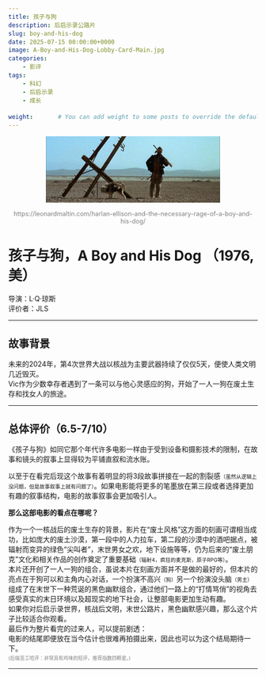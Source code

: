 ```yaml
---
title: 孩子与狗
description: 后启示录公路片
slug: boy-and-his-dog
date: 2025-07-15 00:00:00+0000
image: A-Boy-and-His-Dog-Lobby-Card-Main.jpg
categories:
    - 影评
tags:
    - 科幻
    - 后启示录
    - 成长

weight:       # You can add weight to some posts to override the default sorting (date descending)
---
```


<div style="text-align: center;">
  <img src="BAD1.png" alt="Boy&Dog_1" style="max-width: 70%;">
  <p style="font-size: 0.9em; color: gray;">https://leonardmaltin.com/harlan-ellison-and-the-necessary-rage-of-a-boy-and-his-dog/</p>
</div>

# **孩子与狗，A Boy and His Dog （1976,美）**
导演：L·Q·琼斯  
评价者：JLS  
***  
## **故事背景**  
未来的2024年，第4次世界大战以核战为主要武器持续了仅仅5天，便使人类文明几近毁灭。  
Vic作为少数幸存者遇到了一条可以与他心灵感应的狗，开始了一人一狗在废土生存和找女人的旅途。  


***
## **总体评价（6.5-7/10）**   
《孩子与狗》如同它那个年代许多电影一样由于受到设备和摄影技术的限制，在故事和镜头的叙事上显得较为平铺直叙和流水账。  

以至于在看完后现这个故事有着明显的将3段故事拼接在一起的割裂感<span style="font-size:0.75em !important">（虽然从逻辑上没问题，但是故事叙事上就有问题了）</span>。如果电影能将更多的笔墨放在第三段或者选择更加有趣的叙事结构，电影的故事叙事会更加吸引人。  

**那么这部电影的看点在哪呢？**  

作为一个一核战后的废土生存的背景，影片在“废土风格”这方面的刻画可谓相当成功，比如庞大的废土沙漠，第一段中的人力拉车，第二段的沙漠中的酒吧据点，被辐射而变异的绿色“尖叫者”，末世男女之欢，地下设施等等，仍为后来的“废土朋克”文化和相关作品的创作奠定了重要基础<span style="font-size:0.75em !important">（辐射4，疯狂的麦克斯，原子RPG等）</span>。  
本片还开创了一人一狗的组合，虽说本片在刻画方面并不是做的最好的，但本片的亮点在于狗可以和主角内心对话，一个扮演不高兴<span style="font-size:0.75em !important">（狗）</span>另一个扮演没头脑<span style="font-size:0.75em !important">（男主）</span>组成了在末世下一种荒诞的黑色幽默组合，通过他们一路上的“打情骂俏”的视角去感受真实的末日环境以及超现实的地下社会，让整部电影更加生动有趣。  
如果你对后启示录世界，核战后文明，末世公路片，黑色幽默感兴趣，那么这个片子比较适合你观看。  
最后作为整片看完的过来人，可以提前剧透：  
电影的结尾即便放在当今估计也很难再拍摄出来，因此也可以为这个结局期待一下。  
<span style="font-size:0.7em; color:gray;">(后端苦工哈评：非常具有鸡味的短评，推荐指数四颗星。)</span>   
***